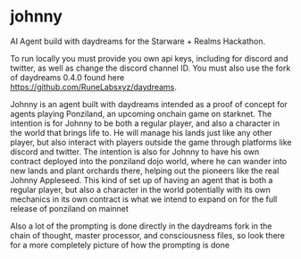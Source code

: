 # johnny

AI Agent build with daydreams for the Starware + Realms Hackathon. 

To run locally you must provide you own api keys, including for discord and twitter, as well as change the discord channel ID. You must also use the fork of daydreams 0.4.0 found here https://github.com/RuneLabsxyz/daydreams.

Johnny is an agent built with daydreams intended as a proof of concept for agents playing Ponziland, an upcoming onchain game on starknet. The intention is for Johnny to be both a regular player, and also a character in the world that brings life to. He will manage his lands just like any other player, but also interact with players outside the game through platforms like discord and twitter. The intention is also for Johnny to have his own contract deployed into the ponziland dojo world, where he can wander into new lands and plant orchards there, helping out the pioneers like the real Johnny Appleseed. This kind of set up of having an agent that is both a regular player, but also a character in the world potentially with its own mechanics in its own contract is what we intend to expand on for the full release of ponziland on mainnet

Also a lot of the prompting is done directly in the daydreams fork in the chain of thought, master processor, and consciousness files, so look there for a more completely picture of how the prompting is done
